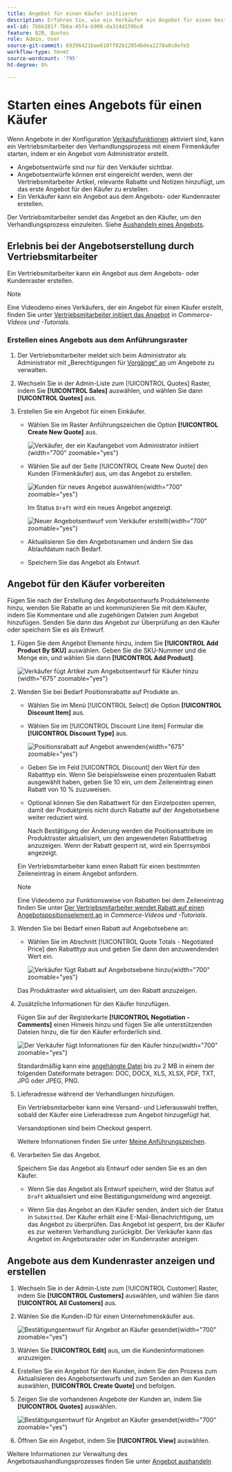 ```yaml
---
title: Angebot für einen Käufer initiieren
description: Erfahren Sie, wie ein Verkäufer ein Angebot für einen bestimmten Käufer erstellen kann, um den Verhandlungsprozess zu starten. Der Verkäufer kann Angebote nur für Kunden einreichen, die mit einem Unternehmenskonto auf der ausgewählten Website verbunden sind.
exl-id: 7bbb281f-7b6a-45fa-b906-da314d159bc8
feature: B2B, Quotes
role: Admin, User
source-git-commit: 69396421bae610ff02b12054bdea2278a8c0efe5
workflow-type: tm+mt
source-wordcount: '795'
ht-degree: 0%

---
```


# Starten eines Angebots für einen Käufer

Wenn Angebote in der Konfiguration [Verkaufsfunktionen](configure-quotes.md) aktiviert sind, kann ein Vertriebsmitarbeiter den Verhandlungsprozess mit einem Firmenkäufer starten, indem er ein Angebot vom Administrator erstellt.

- Angebotsentwürfe sind nur für den Verkäufer sichtbar.
- Angebotsentwürfe können erst eingereicht werden, wenn der Vertriebsmitarbeiter Artikel, relevante Rabatte und Notizen hinzufügt, um das erste Angebot für den Käufer zu erstellen.
- Ein Verkäufer kann ein Angebot aus dem Angebots- oder Kundenraster erstellen.

Der Vertriebsmitarbeiter sendet das Angebot an den Käufer, um den Verhandlungsprozess einzuleiten. Siehe [Aushandeln eines Angebots](quote-price-negotiation.md).

## Erlebnis bei der Angebotserstellung durch Vertriebsmitarbeiter

Ein Vertriebsmitarbeiter kann ein Angebot aus dem Angebots- oder Kundenraster erstellen.

>[!NOTE]
>
>Eine Videodemo eines Verkäufers, der ein Angebot für einen Käufer erstellt, finden Sie unter [Vertriebsmitarbeiter initiiert das Angebot](https://experienceleague.adobe.com/docs/commerce-learn/tutorials/b2b/b2b-quote/sales-rep-initiates-quote.html) in _Commerce-Videos und -Tutorials_.

### Erstellen eines Angebots aus dem Anführungsraster

1. Der Vertriebsmitarbeiter meldet sich beim Administrator als Administrator mit „Berechtigungen für [ Vorgänge“ an](../systems/permissions.md) um Angebote zu verwalten.

1. Wechseln Sie in der Admin-Liste zum [!UICONTROL Quotes] Raster, indem Sie **[!UICONTROL Sales]** auswählen, und wählen Sie dann **[!UICONTROL Quotes]** aus.

1. Erstellen Sie ein Angebot für einen Einkäufer.

   - Wählen Sie im Raster Anführungszeichen die Option **[!UICONTROL Create New Quote]** aus.

     ![Verkäufer, der ein Kaufangebot vom Administrator initiiert](./assets/quote-draft-from-admin.png){width="700" zoomable="yes"}

   - Wählen Sie auf der Seite [!UICONTROL Create New Quote] den Kunden (Firmenkäufer) aus, um das Angebot zu erstellen.

     ![Kunden für neues Angebot auswählen](./assets/quote-draft-from-admin-select-buyer.png){width="700" zoomable="yes"}

     Im Status `Draft` wird ein neues Angebot angezeigt.

     ![Neuer Angebotsentwurf vom Verkäufer erstellt](./assets/quote-create-by-seller.png){width="700" zoomable="yes"}

   - Aktualisieren Sie den Angebotsnamen und ändern Sie das Ablaufdatum nach Bedarf.

   - Speichern Sie das Angebot als Entwurf.

## Angebot für den Käufer vorbereiten

Fügen Sie nach der Erstellung des Angebotsentwurfs Produktelemente hinzu, wenden Sie Rabatte an und kommunizieren Sie mit dem Käufer, indem Sie Kommentare und alle zugehörigen Dateien zum Angebot hinzufügen. Senden Sie dann das Angebot zur Überprüfung an den Käufer oder speichern Sie es als Entwurf.

1. Fügen Sie dem Angebot Elemente hinzu, indem Sie **[!UICONTROL Add Product By SKU]** auswählen. Geben Sie die SKU-Nummer und die Menge ein, und wählen Sie dann **[!UICONTROL Add Product]**.

   ![Verkäufer fügt Artikel zum Angebotsentwurf für Käufer hinzu](./assets/quote-draft-add-items.png){width="675" zoomable="yes"}

1. Wenden Sie bei Bedarf Positionsrabatte auf Produkte an.

   - Wählen Sie im Menü [!UICONTROL Select] die Option **[!UICONTROL Discount Item]** aus.

   - Wählen Sie im [!UICONTROL Discount Line item] Formular die **[!UICONTROL Discount Type]** aus.

     ![Positionsrabatt auf Angebot anwenden](./assets/quote-discount-line-item.png){width="675" zoomable="yes"}

   - Geben Sie im Feld [!UICONTROL Discount] den Wert für den Rabatttyp ein. Wenn Sie beispielsweise einen prozentualen Rabatt ausgewählt haben, geben Sie 10 ein, um dem Zeileneintrag einen Rabatt von 10 % zuzuweisen.

   - Optional können Sie den Rabattwert für den Einzelposten sperren, damit der Produktpreis nicht durch Rabatte auf der Angebotsebene weiter reduziert wird.

     Nach Bestätigung der Änderung werden die Positionsattribute im Produktraster aktualisiert, um den angewendeten Rabattbetrag anzuzeigen. Wenn der Rabatt gesperrt ist, wird ein Sperrsymbol angezeigt.

   Ein Vertriebsmitarbeiter kann einen Rabatt für einen bestimmten Zeileneintrag in einem Angebot anfordern.

   >[!NOTE]
   >
   >Eine Videodemo zur Funktionsweise von Rabatten bei dem Zeileneintrag finden Sie unter [Der Vertriebsmitarbeiter wendet Rabatt auf einen Angebotspositionselement an](https://experienceleague.adobe.com/docs/commerce-learn/tutorials/b2b/b2b-quote/quote-line-item-discount.html) in _Commerce-Videos und -Tutorials_.

1. Wenden Sie bei Bedarf einen Rabatt auf Angebotsebene an:

   - Wählen Sie im Abschnitt [!UICONTROL Quote Totals - Negotiated Price] den Rabatttyp aus und geben Sie dann den anzuwendenden Wert ein.

     ![Verkäufer fügt Rabatt auf Angebotsebene hinzu](./assets/quote-draft-total-discount.png){width="700" zoomable="yes"}

   Das Produktraster wird aktualisiert, um den Rabatt anzuzeigen.

1. Zusätzliche Informationen für den Käufer hinzufügen.

   Fügen Sie auf der Registerkarte **[!UICONTROL Negotiation - Comments]** einen Hinweis hinzu und fügen Sie alle unterstützenden Dateien hinzu, die für den Käufer erforderlich sind.

   ![Der Verkäufer fügt Informationen für den Käufer hinzu](./assets/quote-draft-add-info-for-buyer.png){width="700" zoomable="yes"}

   Standardmäßig kann eine [angehängte Datei](configure-quotes.md) bis zu 2 MB in einem der folgenden Dateiformate betragen: DOC, DOCX, XLS, XLSX, PDF, TXT, JPG oder JPEG, PNG.

1. Lieferadresse während der Verhandlungen hinzufügen.

   Ein Vertriebsmitarbeiter kann eine Versand- und Lieferauswahl treffen, sobald der Käufer eine Lieferadresse zum Angebot hinzugefügt hat.

   Versandoptionen sind beim Checkout gesperrt.

   Weitere Informationen finden Sie unter [Meine Anführungszeichen](account-dashboard-my-quotes.md#adding-a-shipping-address).

1. Verarbeiten Sie das Angebot.

   Speichern Sie das Angebot als Entwurf oder senden Sie es an den Käufer.

   - Wenn Sie das Angebot als Entwurf speichern, wird der Status auf `Draft` aktualisiert und eine Bestätigungsmeldung wird angezeigt.

   - Wenn Sie das Angebot an den Käufer senden, ändert sich der Status in `Submitted`. Der Käufer erhält eine E-Mail-Benachrichtigung, um das Angebot zu überprüfen. Das Angebot ist gesperrt, bis der Käufer es zur weiteren Verhandlung zurückgibt. Der Verkäufer kann das Angebot im Angebotsraster oder im Kundenraster anzeigen.

## Angebote aus dem Kundenraster anzeigen und erstellen

1. Wechseln Sie in der Admin-Liste zum [!UICONTROL Customer] Raster, indem Sie **[!UICONTROL Customers]** auswählen, und wählen Sie dann **[!UICONTROL All Customers]** aus.

1. Wählen Sie die Kunden-ID für einen Unternehmenskäufer aus.

   ![Bestätigungsentwurf für Angebot an Käufer gesendet](./assets/quote-view-customer-quotes.png){width="700" zoomable="yes"}

1. Wählen Sie **[!UICONTROL Edit]** aus, um die Kundeninformationen anzuzeigen.

1. Erstellen Sie ein Angebot für den Kunden, indem Sie den Prozess zum Aktualisieren des Angebotsentwurfs und zum Senden an den Kunden auswählen, **[!UICONTROL Create Quote]** und befolgen.

1. Zeigen Sie die vorhandenen Angebote der Kunden an, indem Sie **[!UICONTROL Quotes]** auswählen.

   ![Bestätigungsentwurf für Angebot an Käufer gesendet](./assets/quote-list-from-customer-information.png){width="700" zoomable="yes"}

1. Öffnen Sie ein Angebot, indem Sie **[!UICONTROL View]** auswählen.

Weitere Informationen zur Verwaltung des Angebotsaushandlungsprozesses finden Sie unter [Angebot aushandeln](quote-price-negotiation.md)
